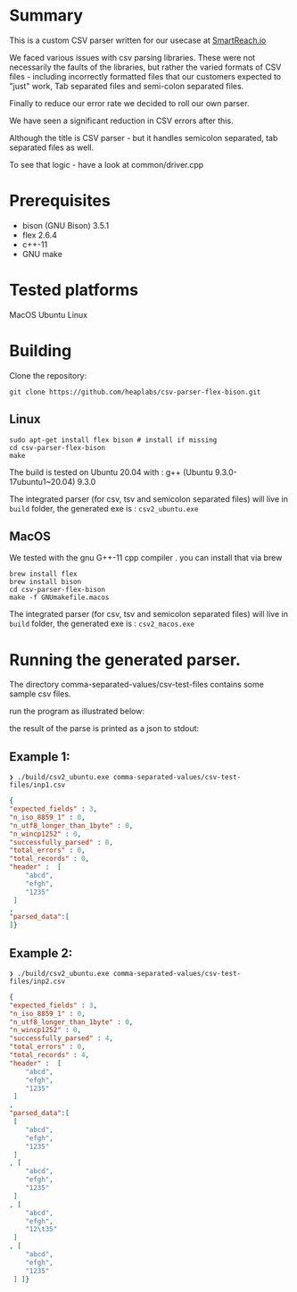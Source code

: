 # Summary
This is a custom CSV parser written for our usecase at [SmartReach.io](https://smartreach.io)

We faced various issues with csv parsing libraries.
These were not necessarily the faults of the libraries, but rather
the varied formats of CSV files - including incorrectly formatted files that our customers 
expected to "just" work, Tab separated files and semi-colon separated files.

Finally to reduce our error rate we decided to roll our own parser.

We have seen a significant reduction in CSV errors after this.

Although the title is CSV parser - but it handles semicolon separated,
 tab separated files as well.

To see that logic - have a look at common/driver.cpp

# Prerequisites

* bison (GNU Bison) 3.5.1
* flex 2.6.4
* c++-11 
* GNU make

# Tested platforms
MacOS 
Ubuntu Linux


# Building

Clone the repository:
```shell
git clone https://github.com/heaplabs/csv-parser-flex-bison.git
```

## Linux

```shell
sudo apt-get install flex bison # install if missing
cd csv-parser-flex-bison
make
```
The build is tested on Ubuntu 20.04 with :
g++ (Ubuntu 9.3.0-17ubuntu1~20.04) 9.3.0

The integrated parser (for csv, tsv and semicolon separated files) will
live in `build` folder, the generated exe is : `csv2_ubuntu.exe`

## MacOS

We tested with the gnu G++-11 cpp compiler . you can install that via brew

```shell
brew install flex
brew install bison
cd csv-parser-flex-bison
make -f GNUmakefile.macos
```
The integrated parser (for csv, tsv and semicolon separated files) will
live in `build` folder, the generated exe is : `csv2_macos.exe`


# Running the generated parser.

The directory comma-separated-values/csv-test-files contains some sample csv files.


run the program as illustrated below:

the result of the parse is printed as a json to stdout:

## Example 1:

```shell
❯ ./build/csv2_ubuntu.exe comma-separated-values/csv-test-files/inp1.csv
```

```json
{
"expected_fields" : 3,
"n_iso_8859_1" : 0,
"n_utf8_longer_than_1byte" : 0,
"n_wincp1252" : 0,
"successfully_parsed" : 0,
"total_errors" : 0,
"total_records" : 0,
"header" :  [ 
    "abcd",
    "efgh",
    "1235"
 ] 
,
"parsed_data":[
]}
```

## Example 2:

```shell
❯ ./build/csv2_ubuntu.exe comma-separated-values/csv-test-files/inp2.csv
```

```json
{
"expected_fields" : 3,
"n_iso_8859_1" : 0,
"n_utf8_longer_than_1byte" : 0,
"n_wincp1252" : 0,
"successfully_parsed" : 4,
"total_errors" : 0,
"total_records" : 4,
"header" :  [ 
    "abcd",
    "efgh",
    "1235"
 ] 
,
"parsed_data":[
 [ 
    "abcd",
    "efgh",
    "1235"
 ] 
, [ 
    "abcd",
    "efgh",
    "1235"
 ] 
, [ 
    "abcd",
    "efgh",
    "12\t35"
 ] 
, [ 
    "abcd",
    "efgh",
    "1235"
 ] ]}
 ```

